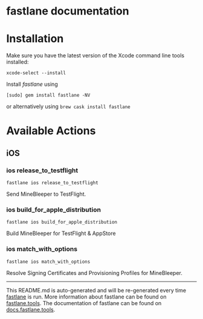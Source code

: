 fastlane documentation
================
# Installation

Make sure you have the latest version of the Xcode command line tools installed:

```
xcode-select --install
```

Install _fastlane_ using
```
[sudo] gem install fastlane -NV
```
or alternatively using `brew cask install fastlane`

# Available Actions
## iOS
### ios release_to_testflight
```
fastlane ios release_to_testflight
```
Send MineBleeper to TestFlight.
### ios build_for_apple_distribution
```
fastlane ios build_for_apple_distribution
```
Build MineBleeper for TestFlight & AppStore
### ios match_with_options
```
fastlane ios match_with_options
```
Resolve Signing Certificates and Provisioning Profiles for MineBleeper.

----

This README.md is auto-generated and will be re-generated every time [fastlane](https://fastlane.tools) is run.
More information about fastlane can be found on [fastlane.tools](https://fastlane.tools).
The documentation of fastlane can be found on [docs.fastlane.tools](https://docs.fastlane.tools).
